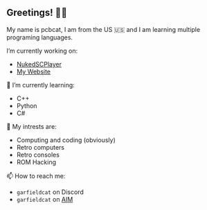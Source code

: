 ## Greetings! 👋😃
My name is pcbcat, I am from the US 🇺🇸 and I am learning multiple programing languages.

I’m currently working on:
  - [NukedSCPlayer](https://github.com/pcbcat/NukedSCPlayer)
  - [My Website](https://pcbcat.neocities.org)
  
🌱 I’m currently learning:
  - C++
  - Python
  - C#

👀 My intrests are:
  - Computing and coding (obviously)
  - Retro computers
  - Retro consoles
  - ROM Hacking

📫 How to reach me: 
  - `garfieldcat` on Discord
  - `garfieldcat` on [AIM](https://nina.chat/)
